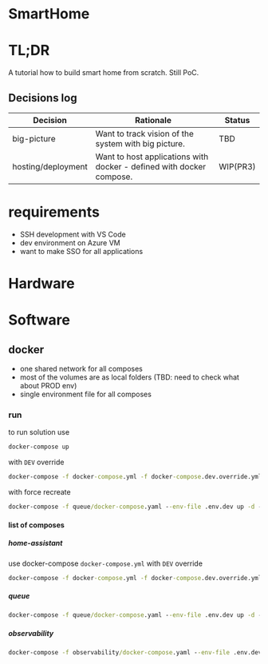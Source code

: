 # SmartHome
# TL;DR
A tutorial how to build smart home from scratch. Still PoC. 
## Decisions log

| Decision    | Rationale                                                                                 | Status   |
|-------------|-------------------------------------------------------------------------------------------|----------|
| big-picture | Want to track vision of the system with big picture.                                      | TBD      |
| hosting/deployment | Want to host applications with docker - defined with docker compose. | WIP(PR3) |


# requirements
- SSH development with VS Code
- dev environment on Azure VM
- want to make SSO for all applications

# Hardware
# Software
## docker
- one shared network for all composes
- most of the volumes are as local folders (TBD: need to check what about PROD env)
- single environment file for all composes

### run
to run solution use 
```cmd
docker-compose up
```
with `DEV` override
```cmd
docker-compose -f docker-compose.yml -f docker-compose.dev.override.yml --env-file ./config/.env.dev up
```
with force recreate
```cmd
docker-compose -f queue/docker-compose.yaml --env-file .env.dev up -d --force-recreate
```

#### list of composes
##### home-assistant
use docker-compose `docker-compose.yml` with `DEV` override
```cmd 
docker-compose -f docker-compose.yml -f docker-compose.dev.override.yml --env-file .env.dev up
```
##### queue
```cmd
docker-compose -f queue/docker-compose.yaml --env-file .env.dev up -d --force-recreate
```
##### observability
```cmd
docker-compose -f observability/docker-compose.yaml --env-file .env.dev up -d --force-recreate
```

